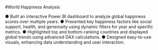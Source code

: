#World Happiness Analysis

● Built an interactive Power BI dashboard to analyze global happiness scores over multiple years.
● Presented key happiness factors like social support, health, and generosity using dynamic filters for year and
specific metrics.
● Highlighted top and bottom-ranking countries and displayed global trends using advanced DAX calculations.
● Designed easy-to-use visuals, enhancing data understanding and user interaction.
